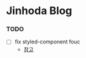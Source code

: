 # Jinhoda Blog

### TODO

- [ ] fix styled-component fouc
  - [참고](https://www.gatsbyjs.com/plugins/gatsby-plugin-styled-components/)
